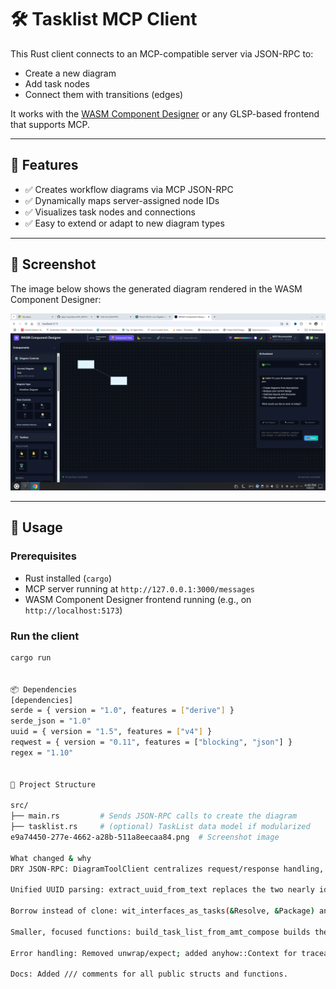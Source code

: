 # 🛠 Tasklist MCP Client

This Rust client connects to an MCP-compatible server via JSON-RPC to:

- Create a new diagram
- Add task nodes
- Connect them with transitions (edges)

It works with the [WASM Component Designer](https://github.com/eclipse-glsp/glsp-mcp) or any GLSP-based frontend that supports MCP.

---

## 🚀 Features

- ✅ Creates workflow diagrams via MCP JSON-RPC
- ✅ Dynamically maps server-assigned node IDs
- ✅ Visualizes task nodes and connections
- ✅ Easy to extend or adapt to new diagram types

---

## 🧪 Screenshot

The image below shows the generated diagram rendered in the WASM Component Designer:

![WASM Component Designer Screenshot](Screenshot_20250806_164929.png)

---

## 🔧 Usage

### Prerequisites

- Rust installed (`cargo`)
- MCP server running at `http://127.0.0.1:3000/messages`
- WASM Component Designer frontend running (e.g., on `http://localhost:5173`)

### Run the client

```bash
cargo run


📦 Dependencies
[dependencies]
serde = { version = "1.0", features = ["derive"] }
serde_json = "1.0"
uuid = { version = "1.5", features = ["v4"] }
reqwest = { version = "0.11", features = ["blocking", "json"] }
regex = "1.10"


📁 Project Structure

src/
├── main.rs         # Sends JSON-RPC calls to create the diagram
├── tasklist.rs     # (optional) TaskList data model if modularized
e9a74450-277e-4662-a28b-511a8eecaa84.png  # Screenshot image

What changed & why
DRY JSON-RPC: DiagramToolClient centralizes request/response handling, text extraction, and UUID parsing, replacing repeated blocks.

Unified UUID parsing: extract_uuid_from_text replaces the two nearly identical extract_*_id functions.

Borrow instead of clone: wit_interfaces_as_tasks(&Resolve, &Package) and iteration over resolve.packages.iter() avoid unnecessary moves.

Smaller, focused functions: build_task_list_from_amt_compose builds the graph; generate_diagram_from_amt drives the whole flow.

Error handling: Removed unwrap/expect; added anyhow::Context for traceable failures.

Docs: Added /// comments for all public structs and functions.
